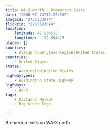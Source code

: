 ```yaml
---
title: WA-3 North - Bremerton Exits
date: "2008-07-24T12:25:53Z"
imageid: "2755533874"
flickrid: "2755533874"
location:
    latitude: 47.534532
    longitude: -122.684419
places: []
counties:
    - Kitsap County|Washington|United States
countries:
    - United States
states:
    - Washington|United States
highwaytypes:
    - Washington State Highway
highways:
    - WA-3
tags:
    - Distance Marker
    - Big Green Sign

---
```

Bremerton exits on WA-3 north.